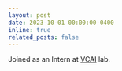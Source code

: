 ```yaml
---
layout: post
date: 2023-10-01 00:00:00-0400
inline: true
related_posts: false
---
```


Joined as an Intern at [VCAI](https://www.mpi-inf.mpg.de/departments/visual-computing-and-artificial-intelligence) lab.